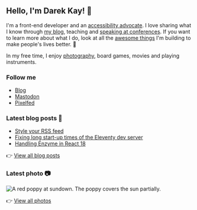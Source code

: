 ## Hello, I'm Darek Kay! 👋

I'm a front-end developer and an [accessibility advocate](https://darekkay.com/tags/accessibility/). I love sharing what I know through [my blog](https://darekkay.com/), teaching and [speaking at conferences](https://github.com/darekkay/presentations). If you want to learn more about what I do, look at all the [awesome things](https://darekkay.com/projects/) I'm building to make people's lives better. 💖

In my free time, I enjoy [photography](https://photos.darekkay.com/), board games, movies and playing instruments.

### Follow me

- [Blog](https://darekkay.com/)
- [Mastodon](https://fosstodon.org/@darekkay)
- [Pixelfed](https://pixelfed.social/i/web/profile/425185433823763122)

### Latest blog posts 📖

<!-- @begin-blog-posts -->

- [Style your RSS feed](https://darekkay.com/blog/rss-styling/)
- [Fixing long start-up times of the Eleventy dev server](https://darekkay.com/blog/eleventy-browsersync-issue/)
- [Handling Enzyme in React 18](https://darekkay.com/blog/react-18-enzyme/)

<!-- @end-blog-posts -->

👉️ [View all blog posts](https://darekkay.com/blog/)

### Latest photo 📷️

<!-- @begin-photo -->

<img src='https://photos.darekkay.com/photo/0036-small.jpg' alt='A red poppy at sundown. The poppy covers the sun partially.' />

<!-- @end-photo -->

👉️ [View all photos](https://darekkay.com/projects/)
